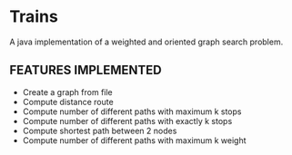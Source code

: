 # Trains

A java implementation of a weighted and oriented graph search problem.

FEATURES IMPLEMENTED
--------------------
- Create a graph from file
- Compute distance route
- Compute number of different paths with maximum k stops
- Compute number of different paths with exactly k stops
- Compute shortest path between 2 nodes
- Compute number of different paths with maximum k weight 
